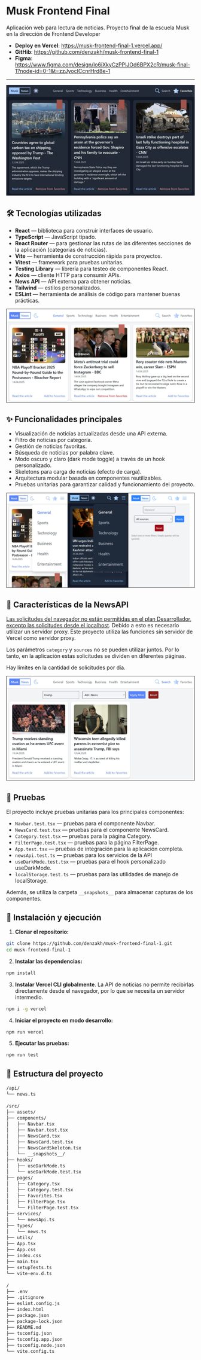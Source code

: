 # Musk Frontend Final

Aplicación web para lectura de noticias. Proyecto final de la escuela Musk en la dirección de Frontend Developer

-   **Deploy en Vercel**: https://musk-frontend-final-1.vercel.app/
-   **GitHib**: https://github.com/denzakh/musk-frontend-final-1
-   **Figma**: https://www.figma.com/design/lo6iXkyCzPPlJOd6BPX2cR/musk-final-1?node-id=0-1&t=zzJyocICcnrHrd8e-1

---

![](https://github.com/denzakh/musk-frontend-final-1/raw/main/doc/desktop-dark.jpg)

## 🛠 Tecnologías utilizadas

-   **React** — biblioteca para construir interfaces de usuario.
-   **TypeScript** — JavaScript tipado.
-   **React Router** — para gestionar las rutas de las diferentes secciones de la aplicación (categorías de noticias).
-   **Vite** — herramienta de construcción rápida para proyectos.
-   **Vitest** — framework para pruebas unitarias.
-   **Testing Library** — librería para testeo de componentes React.
-   **Axios** — cliente HTTP para consumir APIs.
-   **News API** — API externa para obtener noticias.
-   **Tailwind** — estilos personalizados.
-   **ESLint** — herramienta de análisis de código para mantener buenas prácticas.

![](https://github.com/denzakh/musk-frontend-final-1/raw/main/doc/desktop-white.jpg)

## ✨ Funcionalidades principales

-   Visualización de noticias actualizadas desde una API externa.
-   Filtro de noticias por categoría.
-   Gestión de noticias favoritas.
-   Búsqueda de noticias por palabra clave.
-   Modo oscuro y claro (dark mode toggle) a través de un hook personalizado.
-   Skeletons para carga de noticias (efecto de carga).
-   Arquitectura modular basada en componentes reutilizables.
-   Pruebas unitarias para garantizar calidad y funcionamiento del proyecto.

![](https://github.com/denzakh/musk-frontend-final-1/raw/main/doc/mobile.jpg)

## 📰 Características de la NewsAPI

[Las solicitudes del navegador no están permitidas en el plan Desarrollador, excepto las solicitudes desde el localhost](https://newsapi.org/pricing). Debido a esto es necesario utilizar un servidor proxy. Este proyecto utiliza las funciones sin servidor de Vercel como servidor proxy.

Los parámetros `category` y `sources` no se pueden utilizar juntos. Por lo tanto, en la aplicación estas solicitudes se dividen en diferentes páginas.

Hay límites en la cantidad de solicitudes por día.

![](https://github.com/denzakh/musk-frontend-final-1/raw/main/doc/filter.jpg)

## 🧪 Pruebas

El proyecto incluye pruebas unitarias para los principales componentes:

-   `Navbar.test.tsx` — pruebas para el componente Navbar.
-   `NewsCard.test.tsx` — pruebas para el componente NewsCard.
-   `Category.test.tsx` — pruebas para la página Category.
-   `FilterPage.test.tsx` — pruebas para la página FilterPage.
-   `App.test.tsx` — pruebas de integración para la aplicación completa.
-   `newsApi.test.ts` — pruebas para los servicios de la API
-   `useDarkMode.test.tsx` — pruebas para el hook personalizado useDarkMode.
-   `localStorage.test.ts` — pruebas para las utilidades de manejo de localStorage.

Además, se utiliza la carpeta `__snapshots__` para almacenar capturas de los componentes.

## 🚀 Instalación y ejecución

1. **Clonar el repositorio:**

```bash
git clone https://github.com/denzakh/musk-frontend-final-1.git
cd musk-frontend-final-1
```

2. **Instalar las dependencias:**

```bash
npm install
```

3. **Instalar Vercel CLI globalmente**. La API de noticias no permite recibirlas directamente desde el navegador, por lo que se necesita un servidor intermedio.

```bash
npm i -g vercel
```

4. **Iniciar el proyecto en modo desarrollo:**

```bash
npm run vercel
```

5. **Ejecutar las pruebas:**

```bash
npm run test
```

## 📁 Estructura del proyecto

```
/api/
└── news.ts

/src/
├── assets/
├── components/
│   ├── Navbar.tsx
│   ├── Navbar.test.tsx
│   ├── NewsCard.tsx
│   ├── NewsCard.test.tsx
│   ├── NewsCardSkeleton.tsx
│   └── __snapshots__/
├── hooks/
│   ├── useDarkMode.ts
│   └── useDarkMode.test.tsx
├── pages/
│   ├── Category.tsx
│   ├── Category.test.tsx
│   ├── Favorites.tsx
│   ├── FilterPage.tsx
│   └── FilterPage.test.tsx
├── services/
│   └── newsApi.ts
├── types/
│   └── news.ts
├── utils/
├── App.tsx
├── App.css
├── index.css
├── main.tsx
├── setupTests.ts
└── vite-env.d.ts

/
├── .env
├── .gitignore
├── eslint.config.js
├── index.html
├── package.json
├── package-lock.json
├── README.md
├── tsconfig.json
├── tsconfig.app.json
├── tsconfig.node.json
└── vite.config.ts
```

